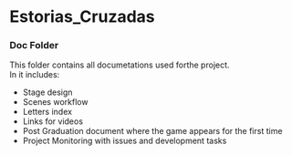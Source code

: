 # Estorias_Cruzadas
### Doc Folder

This folder contains all documetations used forthe project.\
In  it includes:
- Stage design
- Scenes workflow
- Letters index
- Links for videos
- Post Graduation  document where the game appears for the first time 
- Project Monitoring with issues and development tasks
